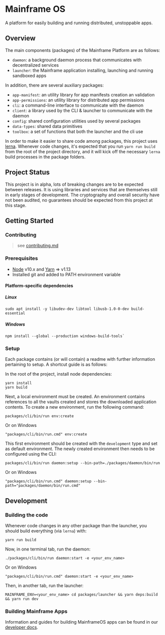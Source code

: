 # Mainframe OS

A platform for easily building and running distributed, unstoppable apps.

## Overview

The main components (packages) of the Mainframe Platform are as follows:

- `daemon`: a background daemon process that communicates with decentralized services
- `launcher`: the Mainframe application installing, launching and running sandboxed apps

In addition, there are several auxiliary packages:

- `app-manifest`: an utility library for app manifests creation an validation
- `app-permissions`: an utility library for distributed app permissions
- `cli`: a command-line interface to communicate with the daemon
- `client`: a library used by the CLI & launcher to communicate with the daemon
- `config`: shared configuration utilities used by several packages
- `data-types`: shared data primitives
- `toolbox`: a set of functions that both the launcher and the cli use

In order to make it easier to share code among packages, this project uses [lerna](https://lernajs.io/). Whenever code changes, it's expected that you run `yarn run build` from the root of the project directory, and it will kick off the necessary `lerna` build processes in the package folders.

## Project Status

This project is in alpha, lots of breaking changes are to be expected between releases. It is using libraries and services that are themselves still in early stages of development. The cryptography and overall security have not been audited, no guarantees should be expected from this project at this stage.

## Getting Started

### Contributing

> see [contributing.md](contributing.md)

### Prerequisites

- [Node](https://nodejs.org/en/) v10.x and [Yarn](https://yarnpkg.com/en/) => v1.13
- Installed git and added to PATH environment variable

#### Platform-specific dependencies

##### Linux

```
sudo apt install -y libudev-dev libtool libusb-1.0-0-dev build-essential
```

##### Windows

```
npm install --global --production windows-build-tools`
```

### Setup

Each package contains (or will contain) a readme with further information pertaining to setup. A shortcut guide is as follows:

In the root of the project, install node dependencies:

```
yarn install
yarn build
```

Next, a local environment must be created. An environment contains references to all the vaults created and stores the downloaded application contents. To create a new environment, run the following command:

```
packages/cli/bin/run env:create
```

Or on Windows

```
"packages/cli/bin/run.cmd" env:create
```

This first environment should be created with the `development` type and set as default environment.
The newly created environment then needs to be configured using the CLI:

```
packages/cli/bin/run daemon:setup --bin-path=./packages/daemon/bin/run
```

Or on Windows

```
"packages/cli/bin/run.cmd" daemon:setup --bin-path="packages/daemon/bin/run.cmd"
```

## Development

### Building the code

Whenever code changes in any other package than the launcher, you should build everything (via `lerna`) with:

```
yarn run build
```

Now, in one terminal tab, run the daemon:

```
./packages/cli/bin/run daemon:start -e <your_env_name>
```

Or on Windows

```
"packages/cli/bin/run.cmd" daemon:start -e <your_env_name>
```

Then, in another tab, run the launcher:

```
MAINFRAME_ENV=<your_env_name> cd packages/launcher && yarn deps:build && yarn run dev
```

### Building Mainframe Apps

Information and guides for building MainframeOS apps can be found in our [developer docs](https://docs.mainframe.com/docs/build-dapps).
